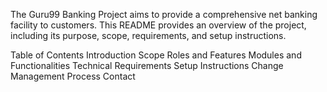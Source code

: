 The Guru99 Banking Project aims to provide a comprehensive net banking facility to customers. This README provides an overview of the project, including its purpose, scope, requirements, and setup instructions.

Table of Contents
Introduction
Scope
Roles and Features
Modules and Functionalities
Technical Requirements
Setup Instructions
Change Management Process
Contact

